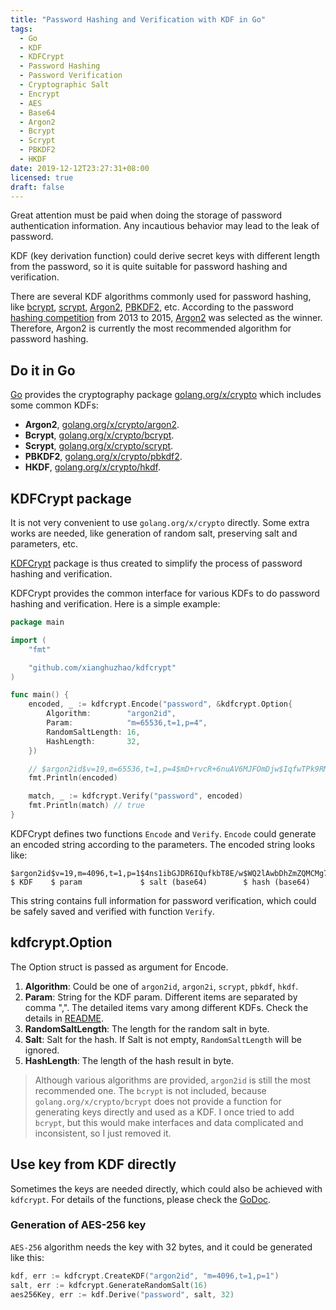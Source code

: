 ```yaml
---
title: "Password Hashing and Verification with KDF in Go"
tags:
  - Go
  - KDF
  - KDFCrypt
  - Password Hashing
  - Password Verification
  - Cryptographic Salt
  - Encrypt
  - AES
  - Base64
  - Argon2
  - Bcrypt
  - Scrypt
  - PBKDF2
  - HKDF
date: 2019-12-12T23:27:31+08:00
licensed: true
draft: false
---
```


Great attention must be paid when doing the storage
of password authentication information. Any incautious
behavior may lead to the leak of password.

KDF (key derivation function) could derive secret keys with
different length from the password, so it is quite suitable
for password hashing and verification.

[bcrypt]: https://en.wikipedia.org/wiki/Bcrypt
[scrypt]: https://en.wikipedia.org/wiki/Scrypt
[Argon2]: https://en.wikipedia.org/wiki/Argon2
[PBKDF2]: https://en.wikipedia.org/wiki/PBKDF2

There are several KDF algorithms commonly used for password hashing,
like [bcrypt][], [scrypt][], [Argon2][], [PBKDF2][], etc.
According to the password [hashing competition](https://password-hashing.net/)
from 2013 to 2015, [Argon2][] was selected as the winner.
Therefore, Argon2 is currently the most recommended algorithm for
password hashing.


## Do it in Go

[Go](https://golang.org/) provides the cryptography package
[golang.org/x/crypto](https://godoc.org/golang.org/x/crypto)
which includes some common KDFs:

* **Argon2**, [golang.org/x/crypto/argon2](https://godoc.org/golang.org/x/crypto/argon2).
* **Bcrypt**, [golang.org/x/crypto/bcrypt](https://godoc.org/golang.org/x/crypto/bcrypt).
* **Scrypt**, [golang.org/x/crypto/scrypt](https://godoc.org/golang.org/x/crypto/scrypt).
* **PBKDF2**, [golang.org/x/crypto/pbkdf2](https://godoc.org/golang.org/x/crypto/pbkdf2).
* **HKDF**, [golang.org/x/crypto/hkdf](https://godoc.org/golang.org/x/crypto/hkdf).


## KDFCrypt package

It is not very convenient to use `golang.org/x/crypto` directly.
Some extra works are needed, like generation of random salt, preserving
salt and parameters, etc.

[KDFCrypt](https://github.com/xianghuzhao/kdfcrypt)
package is thus created to simplify the process of password
hashing and verification.

KDFCrypt provides the common interface for various KDFs to do
password hashing and verification.
Here is a simple example:

```go
package main

import (
	"fmt"

	"github.com/xianghuzhao/kdfcrypt"
)

func main() {
	encoded, _ := kdfcrypt.Encode("password", &kdfcrypt.Option{
		Algorithm:        "argon2id",
		Param:            "m=65536,t=1,p=4",
		RandomSaltLength: 16,
		HashLength:       32,
	})

	// $argon2id$v=19,m=65536,t=1,p=4$mD+rvcR+6nuAV6MJFOmDjw$IqfwTPk9RMGeOv4pCE1QiURuSoi655GUVjcQAk81eXM
	fmt.Println(encoded)

	match, _ := kdfcrypt.Verify("password", encoded)
	fmt.Println(match) // true
}
```

KDFCrypt defines two functions `Encode` and `Verify`.
`Encode` could generate an encoded string according to the parameters.
The encoded string looks like:

```
$argon2id$v=19,m=4096,t=1,p=1$4ns1ibGJDR6IQufkbT8E/w$WQ2lAwbDhZmZQMCMg74L00OHUFzn/IvbwDaxU6bgIys
$ KDF    $ param             $ salt (base64)        $ hash (base64)
```

This string contains full information for password verification,
which could be safely saved and verified with function `Verify`.


## kdfcrypt.Option

The Option struct is passed as argument for Encode.

1. **Algorithm**: Could be one of `argon2id`, `argon2i`, `scrypt`, `pbkdf`, `hkdf`.
2. **Param**: String for the KDF param. Different items are separated by comma ",".
   The detailed items vary among different KDFs.
   Check the details in [README](https://github.com/xianghuzhao/kdfcrypt#supported-kdf).
3. **RandomSaltLength**: The length for the random salt in byte.
4. **Salt**: Salt for the hash. If Salt is not empty, `RandomSaltLength` will be ignored.
5. **HashLength**: The length of the hash result in byte.

> Although various algorithms are provided, `argon2id` is still the
> most recommended one.
> The `bcrypt` is not included, because `golang.org/x/crypto/bcrypt`
> does not provide a function for generating keys directly and
> used as a KDF.
> I once tried to add `bcrypt`, but this would make interfaces and
> data complicated and inconsistent, so I just removed it.


## Use key from KDF directly

Sometimes the keys are needed directly,
which could also be achieved with `kdfcrypt`.
For details of the functions, please check the
[GoDoc](https://godoc.org/github.com/xianghuzhao/kdfcrypt).

### Generation of AES-256 key

`AES-256` algorithm needs the key with 32 bytes,
and it could be generated like this:

```go
kdf, err := kdfcrypt.CreateKDF("argon2id", "m=4096,t=1,p=1")
salt, err := kdfcrypt.GenerateRandomSalt(16)
aes256Key, err := kdf.Derive("password", salt, 32)
```
